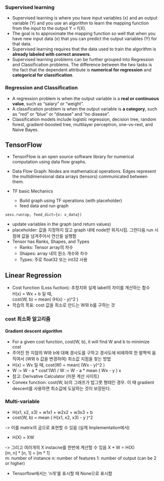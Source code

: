 ### Supervised learning
- Supervised learning is where you have input variables (x) and an output variable (Y) and you use an algorithm to learn the mapping function from the input to the output Y = f(X).
- The goal is to approximate the mapping function so well that when you have new input data (x) that you can predict the output variables (Y) for that data.
- Supervised learning requires that the data used to train the algorithm is **already labeled with correct answers**. 
- Supervised learning problems can be further grouped into Regression and Classification problems. The difference between the two tasks is the fact that the dependent attribute is **numerical for regression** and **categorical for classification**.

### Regression and Classification
- A regression problem is when the output variable is a **real or continuous value**, such as “salary” or “weight”.
- A classification problem is when the output variable is **a category**, such as “red” or “blue” or “disease” and “no disease”.
- Classification models include logistic regression, decision tree, random forest, gradient-boosted tree, multilayer perceptron, one-vs-rest, and Naive Bayes.

## TensorFlow
- TensorFlow is an open source software library for numerical computation using data flow graphs.
- Data Flow Graph: Nodes are mathematical operations. Edges represent the multidimensional data arrays (tensors) communicated between them.

- TF basic Mechanics
  - Build graph using TF operations (with placeholder)
  - feed data and run graph
```python
sess.run(op, feed_dict={x: x_data})
```
  - update variables in the graph (and return values)
- placeholder: 값을 지정하지 않고 graph 내에 node만 위치시킴. 그런다음 run 시점에 값을 넘겨주어서 연산을 실행함
- Tensor has Ranks, Shapes, and Types
  - Ranks: Tensor array의 차수
  - Shapes: array 내의 원소 개수와 차수
  - Types: 주로 float32 또는 int32 사용
  
## Linear Regression
- Cost function (Loss fuction): 추정치와 실제 label의 차이를 계산하는 함수
H(x) = Wx + b 일 때,  
cost(W, b) = mean( (H(x) - y)^2 )
- 학습의 목표: cost 값을 최소로 만드는 W와 b를 구하는 것

### cost 최소화 알고리즘
#### Gradient descent algorithm
- For a given cost function, cost(W, b), it will find W and b to minimize cost
- 주어진 한 지점의 W와 b에 대해 경사도를 구하고 경사도에 비례하여 한 발짝씩 움직여서 (W와 b 값을 변경하여) 최소값 지점을 찾는 방법
- H(x) = Wx 일 때, cost(W) = mean( (Wx - y)^2 )
- W := W - a * cost'(W)  /  W := W - a * mean ( Wx - y ) x
- 참고: Derivative Calculator (미분 계산 사이트)
- Convex function: cost(W, b)의 그래프가 밥그릇 형태인 경우. 이 때 gradient descent를 사용하면 최소값에 도달하는 것이 보장된다.

### Multi-variable
- H(x1, x2, x3) = w1x1 + w2x2 + w3x3 + b
- cost(W, b) = mean ( H(x1, x2, x3) - y )^2  

-> 이를 matrix의 곱으로 표현할 수 있음 (실제 Implementation에서)
- H(X) = XW  

-> 그리고 여러개의 X instacne를 한번에 계산할 수 있음
  X    *   W    = H(X)  
[m, n] * [n, 1] = [m * 1]  
m: number of instance
n: number of features
1: number of output (can be 2 or higher)
- Tensorflow에서는 'n개'를 표시할 때 None으로 표시함
